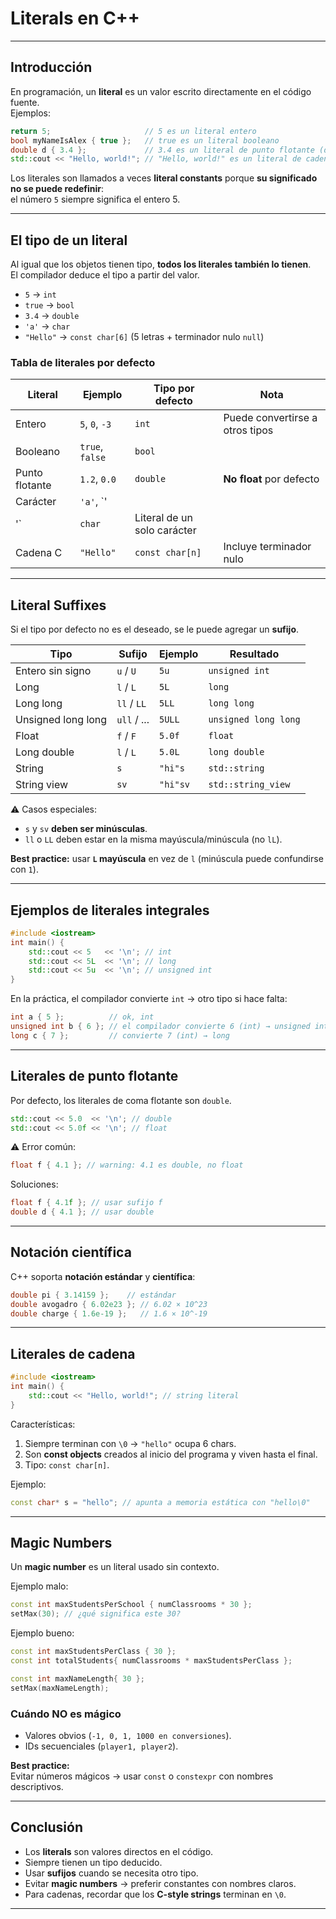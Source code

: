 # Literals en C++


---

## Introducción

En programación, un **literal** es un valor escrito directamente en el código fuente.  
Ejemplos:

```cpp
return 5;                     // 5 es un literal entero
bool myNameIsAlex { true };   // true es un literal booleano
double d { 3.4 };             // 3.4 es un literal de punto flotante (double)
std::cout << "Hello, world!"; // "Hello, world!" es un literal de cadena C
```

Los literales son llamados a veces **literal constants** porque **su significado no se puede redefinir**:  
el número `5` siempre significa el entero 5.

---

## El tipo de un literal

Al igual que los objetos tienen tipo, **todos los literales también lo tienen**.  
El compilador deduce el tipo a partir del valor.

- `5` → `int`  
- `true` → `bool`  
- `3.4` → `double`  
- `'a'` → `char`  
- `"Hello"` → `const char[6]` (5 letras + terminador nulo `null`)

### Tabla de literales por defecto

| Literal               | Ejemplo           | Tipo por defecto      | Nota                                    |
|-----------------------|------------------|----------------------|----------------------------------------|
| Entero                | `5`, `0`, `-3`  | `int`                | Puede convertirse a otros tipos         |
| Booleano              | `true`, `false` | `bool`               |                                        |
| Punto flotante        | `1.2`, `0.0`    | `double`             | **No float** por defecto                |
| Carácter              | `'a'`, `'
'`   | `char`               | Literal de un solo carácter             |
| Cadena C              | `"Hello"`       | `const char[n]`      | Incluye terminador nulo |


---

## Literal Suffixes

Si el tipo por defecto no es el deseado, se le puede agregar un **sufijo**.

| Tipo                 | Sufijo       | Ejemplo     | Resultado                 |
|----------------------|-------------|-------------|---------------------------|
| Entero sin signo     | `u` / `U`  | `5u`        | `unsigned int`           |
| Long                 | `l` / `L`  | `5L`        | `long`                   |
| Long long            | `ll` / `LL`| `5LL`       | `long long`              |
| Unsigned long long   | `ull` / ...| `5ULL`      | `unsigned long long`     |
| Float                | `f` / `F`  | `5.0f`      | `float`                  |
| Long double          | `l` / `L`  | `5.0L`      | `long double`            |
| String               | `s`        | `"hi"s`     | `std::string`            |
| String view          | `sv`       | `"hi"sv`    | `std::string_view`       |

⚠️ Casos especiales:  
- `s` y `sv` **deben ser minúsculas**.  
- `ll` o `LL` deben estar en la misma mayúscula/minúscula (no `lL`).  

**Best practice:** usar **`L` mayúscula** en vez de `l` (minúscula puede confundirse con `1`).  

---

## Ejemplos de literales integrales

```cpp
#include <iostream>
int main() {
    std::cout << 5   << '\n'; // int
    std::cout << 5L  << '\n'; // long
    std::cout << 5u  << '\n'; // unsigned int
}
```

En la práctica, el compilador convierte `int` → otro tipo si hace falta:

```cpp
int a { 5 };          // ok, int
unsigned int b { 6 }; // el compilador convierte 6 (int) → unsigned int
long c { 7 };         // convierte 7 (int) → long
```

---

## Literales de punto flotante

Por defecto, los literales de coma flotante son `double`.  

```cpp
std::cout << 5.0  << '\n'; // double
std::cout << 5.0f << '\n'; // float
```

⚠️ Error común:

```cpp
float f { 4.1 }; // warning: 4.1 es double, no float
```

Soluciones:

```cpp
float f { 4.1f }; // usar sufijo f
double d { 4.1 }; // usar double
```

---

## Notación científica

C++ soporta **notación estándar** y **científica**:

```cpp
double pi { 3.14159 };    // estándar
double avogadro { 6.02e23 }; // 6.02 × 10^23
double charge { 1.6e-19 };   // 1.6 × 10^-19
```

---

## Literales de cadena

```cpp
#include <iostream>
int main() {
    std::cout << "Hello, world!"; // string literal
}
```

Características:  
1. Siempre terminan con `\0` → `"hello"` ocupa 6 chars.  
2. Son **const objects** creados al inicio del programa y viven hasta el final.  
3. Tipo: `const char[n]`.  

Ejemplo:  

```cpp
const char* s = "hello"; // apunta a memoria estática con "hello\0"
```

---

## Magic Numbers

Un **magic number** es un literal usado sin contexto.

Ejemplo malo:

```cpp
const int maxStudentsPerSchool { numClassrooms * 30 };
setMax(30); // ¿qué significa este 30?
```

Ejemplo bueno:

```cpp
const int maxStudentsPerClass { 30 };
const int totalStudents{ numClassrooms * maxStudentsPerClass };

const int maxNameLength{ 30 };
setMax(maxNameLength);
```

### Cuándo **NO** es mágico
- Valores obvios (`-1, 0, 1, 1000 en conversiones`).
- IDs secuenciales (`player1, player2`).

**Best practice:**  
Evitar números mágicos → usar `const` o `constexpr` con nombres descriptivos.

---

## Conclusión

- Los **literals** son valores directos en el código.  
- Siempre tienen un tipo deducido.  
- Usar **sufijos** cuando se necesita otro tipo.  
- Evitar **magic numbers** → preferir constantes con nombres claros.  
- Para cadenas, recordar que los **C-style strings** terminan en `\0`.  

---
